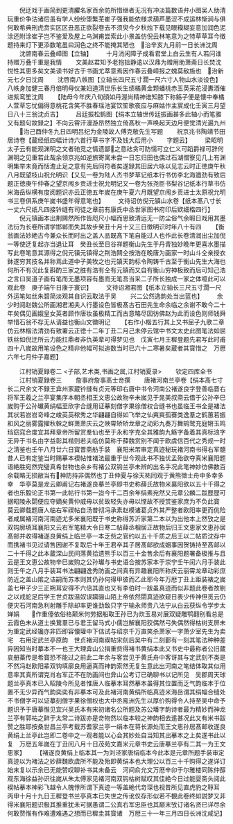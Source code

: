 <!-- { "loadSidebar": true } -->
　　倪迂戏于画简到更清臞名家百余防所惜继者无况有冲淡篇数语弁小图吴人助清玩重价争沽诸后虽有学人纷纷堕繁芜崔子强我能依様求葫芦墨涩不成运林惭涧与俱何敢希典刑虎贲实区区丑恶正欲裂卷去不须臾今夕秋烛下载见眼糢糊妄意加润色泥涂还附涂崔子岂不鉴爱及屋上乌渊甫尝索此小景盖仿倪云林笔意为之特草草耳今徴题持来灯下更添数笔虽曰润色之终不能掩其陋也　治辛亥九月前一日长洲沈周
　　沈啓南春云叠嶂图【立轴】
　　十月消闲障子成看君堂上白云生有人若问谁持赠万叠千重是我情
　　文美赵君知予老抱拙静逺以汉鼎为赠用助萧斋日长焚沈悦性其恵多矣文美读书好古于书画尤萃意焉因作春云叠嶂报之媿莫敌施也　治新元七夕日沈周
　　沈啓南八帙图【立轴长四尺五寸濶一尺六寸人物山水淡设色】八帙身加健三春月倍明母仪兼妇道清世乐长生绩橘黄金颗蟠桃赤玉英采花浸夀酒催进紫鸾笙沈周
　　【陆母今年庆八旬顔如丹渥尚精神谁知膝下称觞子便是懐中奉橘人萱草忘忧偏得意桃花含笑不胜春瑶池宴饮笙歌夜应与麻姑作主賔成化壬寅三月望日八十三翁沈贞吉】
　　吕廷振松鹤图【绢本立轴世传廷振画甚多此轴小而笔雅又有题句故録之】不向云霄汗漫游昂然独立倚髙秋一声唤起天边月便觉清光遍九州
　　治己酉仲冬九日四明吕纪为金陵故人傅克敬先生写题
　　祝京兆书陶靖节田居诗卷【蔵经纸四幅计诗六首行草书字不及钱大后用小
　　字题云】
　　梁昭明太子云有能观渊明之文者驰竞之情遗鄙之意祛贪可防懦可立仁义可蹈爵禄可辞何渊明之见重若此哉余领京兆如逆旅寄寓未尝一日忘归田也偶过石湖僧寮见几上有渊明集举未竟而恬澹止足之意有先后同符者矣遂録其田居六咏以见志云时正徳庚午秋八月既望枝山祝允明识【又见一卷为陆人杰书梦草记纸本行书仿李北海遒劲有致后题正徳庚午仲春之望京闱乡贡进士祝允明记又一卷为张尧臣书梨谷记纸本行草书仿米海岳纵横有度阅题识亦云正徳五年嵗在庚午夏六月既望京闱乡贡进士太原祝允明书三卷俱系庚午嵗书盛年得意笔也】
　　文待诏仿倪元镇山水卷【纸本髙八寸长一丈六尺纸凡四接钤缝有司徒之章前有康氏中丞世家图书府印后欵细楷四行】
　　倪元镇画本出荆闗然所作皆咫尺小幅而思致清远无一防尘俗气余暇日戏用其墨法衍为长卷所谓学邯郸而失其故步癸丑十月十又三日徴明识时年八十有四
　　【衡翁画法妙絶古今兼众长而时出之盖人品既髙下笔自能过人也作此长卷清润出尘加倪一等使迂复起亦当退让耳　癸丑长至日谷祥题衡山先生于丹青独妙晚年更喜水墨描写此卷笔意其源得之倪元镇元镇得之荆浩闗仝按浩在晚唐为画家一时山斗仝亲授衣鉢遂穷其技名并称焉此道中子美牧之也元镇天韵标令陶铸千古至于衡山先生大海也何所不有况此复斟酌三家之胜有浩有仝有元镇而又自有衡山穷神极致而后可知己浩之言曰吴道子画有笔而无墨项容有墨而无笔吾当采二子所长独成一家之体噫此可以观此卷　庚子端午日康于寰识】
　　文待诏湘君图【纸本立轴长三尺五寸濶一尺外运笔如丝朱碧简淡观其自识云取法于吴
　　兴二公然逸韵处当出蓝也】
　　余少时阅赵魏公所画湘君湘夫人行墨设色皆极髙古石田先生命余临之余谢不敢今二十年矣偶见画娥皇女英者顾作唐妆虽极精工而古意略尽因彷佛赵为此而设色则师钱舜举惜石翁不存无从请益也衡山文徴明记
　　【右作小楷五行其上又书屈子九歌二章仿云林楷法清劲有致署云正徳十二年丁丑二月己未停云馆中书文太史此图笔法如屈铁丝如倪迂所云力能扛鼎者非仇英辈可得梦见也　戊寅七月王穉登题先君写此时甫四十八嵗故用笔设色之精非他幅可拟追数当时已六十二寒暑矣蔵者其寳惜之　万厯六年七月仲子嘉题】

　　江村销夏録卷二
<子部,艺术类,书画之属,江村销夏录>
　　钦定四库全书
　　江村销夏録卷三
　　詹事府詹事髙士竒撰
　　唐褚河南兰亭卷【绢本髙七寸长二尺余文不録王弇州家蔵钤缝有贞元等印右唐中书令河南公褚遂良字登善临晋右将军王羲之兰亭宴集序本朝丞相王文恵公故物辛未嵗见于晁美叔斋云借于公孙辛巳嵗购于公孙瓛黄绢幅至欣字合缝用证摹刻僧字果徐僧权合缝书也虽临王书全是褚法其状若岧岧竒峰之峻英英秾秀之华翩翩自得如飞举之仙爽爽孤鶱类逸羣之鹤蕙若振和风之丽雾露擢秋榦之鲜萧萧庆云之映霄矫矫龙章之动彩九奏万舞鹓鹭充庭锵玉鸣珰窈窕合度宜其拜章帝所留赏羣仙也至于永和字克全其雅韵九觞字备着其真标浪字无异于书名由字益彰其楷则若夫临仿莫称于薛魏赏别不闻于欧虞信百代之秀规一时之清鉴也壬午八月廿六日寳晋斋舫手装　襄阳米芾审定真迹秘玩褚河南书得右军髓昔人已有定鉴当时赐摹本褉帖惟褚法最重于世今观此书不独优孟殆欲夺真米襄阳题语絶胜宛然完璧真希世物也余乡有褚公双钩兰亭未辨的出名手况此笔神妙彷佛数百余载略无损敝当有神防持非偶然也丁丑仲夏与徐天祐同观于黄熊徴士舟中多幸多幸　华亭莫是龙云卿甫记右褚遂良摹兰亭即书史称薛氏故物米襄阳欲以五十千得之者也乐毅论正书第一此帖行书第一迨今千二百余年绢素宛然又元章公麟二跋歴歴可据昭陵永閟便应夺嫡矣黄仲威毋以贫故轻失亦毋以悭故不授赏鉴家庶为不负此寳　莫云卿载题唐人临右军禊帖自汤普彻冯承素赵模诸葛贞外其严整者欧阳率更而佻险者咸属褚河南河南迹尤多米襄阳既于书史称得苏沂家第二本以为出他本上然攷之是双钩廓填耳襄阳又云右军笔精大令日寒二帖薛丞相居正故物后归王文恵家文恵孙居髙邮并收得褚遂良黄绢上临兰亭一本乏赀之官约以五十千质之后王以二帖质沈存中而携褚书见过请售因谢不复取后十年王君卒其子居髙邮欲成姻事因贺铸持至髙邮以二十千得之此本蔵深山民间落黄拾遗熊手以百三十金售余后有襄阳题署备极推与且云是王文恵公故物辛巳嵗购之公孙瓛与书史语合按苏家本于崇宁壬午闰六月手装此则壬午之八月手装耳书法翩翩逸秀防画之间真有异趣襄阳所称庆云丽霄龙章动彩庶防近之盖山隂之诘嗣而苏本则其仍孙何得甲彼而乙此耶今年万厯丁丑上距装裱之嵗盖七甲子少三正朔耳安得不六倍其直也又有李伯时一跋虽真迹而似非题此卷者故剔之以戒蛇足后学王世贞跋温奴误躏骊山陌上帝依然閟真迹欲窥日表少传神但觅云仍便灾石河南急利射雕手除却率更谁劲敌只字宁输永师贵八法宁从白云获纵令学步太婵娟　　作重儓依俗格颠米何劳据船取王孙已为炊玉易对展双疑雕鹗翻别看总是云霞色未从道士换鵞羣已与君王留马式小儒岂解襄阳狡偶然弓失偶然得枯树支屏未为重定武经镵亦非匹即容懐瓘中下估试与绍京千万直笑杀萧家一字萧少室先生为卖宅　右用定武兰亭原韵　世贞褚河南禊帖宋刻后吴中有二刻鄞有一刻其笔法种种差异因知当时摹本不一也王大理弇山公捐重赀得褚书黄绢本此又书史中最称者公旧蔵哀册藁传是希寳恐不能过之前此二年余与客尝见于黄氏舟中客讶其与定武刻不类是不然冯赵欧阳辈双钩填廓良用逼真而神韵索然无复生意此出河南之笔结体取其似用意率其真所谓克肖右军正不在防画间也弇山公考订已确聊书以记所见　吴郡周天球题兰亭真本已入昭陵今所见者惟唐人临摹本耳然摹本虽得其位置而乏气韵临本于位置不无少异而气韵奕奕有非摹本可及此褚河南黄绢所临真迹米海岳谓其绢幅合缝处不书僧字可以证摹刻僧字果徐僧权也大中丞鳯洲先生以厚价购得令人持至吴中命予题识予于唐摹惟见宜兴吴氏本有宋初诸名公所题及苏公璠字韵诗者最为精妙而神龙兰亭有郭祐之鲜于太常二诗跋亦是竒物然以临本较之神韵相去逺甚况此又有米书跋赞之胜耶按桑世昌兰亭考载苏耆家兰亭一绢本在蒋长源处而王文恵孙居髙邮收遂良黄绢上兰亭此岂即二卷中之一观者能以心会其妙处自当知其出摹本之上矣遂书此以复　万厯五年嵗在丁丑闰八月十日茂苑文嘉米元章书史云唐摹兰亭有二其一为王文恵家】
　　【褚遂良黄绢上临本其一为刘泾家唐绢临本今此本是元章所题手装审定真迹以为褚法之妙薛魏欧虞所不能及殆即黄绢本也大理公以百三十千购得之遂详订始末复以示余已无能赞叹聊补书其未备云　河间俞允文万厯辛卯于尔雅楼同陈仲醇观东海徐益孙识往嵗从朱太傅家见褚河南双钩枯树赋叹其佳絶今日过能婴斋头阅此褉帖摹本神彩飞越令人魄悸所谓下真迹一等盖絶代竒琛也视昔所见直虎豹之鞟耳　丙申十月十九日王穉登书兰亭真本已失世之传讹仅存形似若不覩此卷终如説梦又非得米襄阳题识极其推重犹未可据愚谓二公真右军忠臣也其巅末攷订诸名贤已详尽余何敢赘惟有作难遭难遇之想而已穉圭其寳诸　万厯三十一年三月四日长洲沈咸记】
